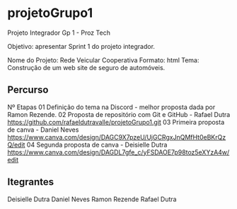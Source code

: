# projetoGrupo1
Projeto Integrador Gp 1 - Proz Tech

Objetivo: apresentar Sprint 1 do projeto integrador.

Nome do Projeto: Rede Veicular Cooperativa
Formato: html
Tema: Construção de um web site de seguro de automóveis.

## Percurso
Nº 	Etapas
01 	Definição do tema na Discord - melhor proposta dada por Ramon Rezende.
02 	Proposta de repositório com Git e GitHub - Rafael Dutra
https://github.com/rafaeldutravalle/projetoGrupo1.git
03 	Primeira proposta de canva - Daniel Neves
https://www.canva.com/design/DAGC9X7pzeU/UjGCRgxJnQMfHt0eBKrQzQ/edit
04 	Segunda proposta de canva - Deisielle Dutra
https://www.canva.com/design/DAGDL7gfe_c/yFSDAOE7p98toz5eXYzA4w/edit

## Itegrantes

Deisielle Dutra
Daniel Neves
Ramon Rezende
Rafael Dutra